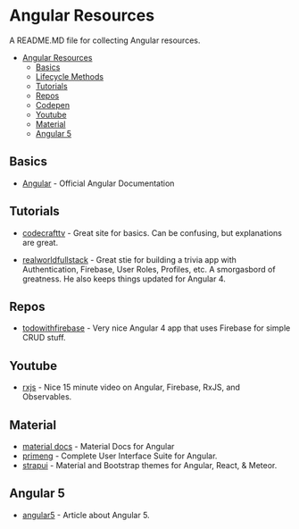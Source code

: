 # Angular Resources
A README.MD file for collecting Angular resources.


* [Angular Resources](#angular-resources)
  * [Basics](#basics)
  * [Lifecycle Methods](#lifecycle-methods)
  * [Tutorials](#tutorials)
  * [Repos](#repositories)  
  * [Codepen](#codepen)
  * [Youtube](#youtube)
  * [Material](#material)
  * [Angular 5](#angular5)
  
## Basics
* [Angular](https://angular.io) - Official Angular Documentation

## Tutorials
* [codecrafttv](https://codecraft.tv/courses/angular/quickstart/overview/) - Great site for basics. Can be confusing, but explanations are great.

* [realworldfullstack](https://blog.realworldfullstack.io/real-world-angular-part-1-not-another-todo-list-c2ea5020f944) - Great stie for building a trivia app with Authentication, Firebase, User Roles, Profiles, etc. A smorgasbord of greatness. He also keeps things updated for Angular 4.

## Repos
* [todowithfirebase](https://github.com/r-park/todo-angular-firebase) - Very nice Angular 4 app that uses Firebase for simple CRUD stuff.

## Youtube
* [rxjs](https://www.youtube.com/watch?v=2LCo926NFLI) - Nice 15 minute video on Angular, Firebase, RxJS, and Observables.

## Material
* [material docs](https://material.angular.io/) - Material Docs for Angular
* [primeng](https://www.primefaces.org/primeng/#/) - Complete User Interface Suite for Angular.
* [strapui](https://www.strapui.com/) - Material and Bootstrap themes for Angular, React, & Meteor.


## Angular 5
* [angular5](https://www.infoworld.com/article/3213244/javascript/whats-new-in-angular-5-easier-progressive-web-apps.html) - Article about Angular 5.

